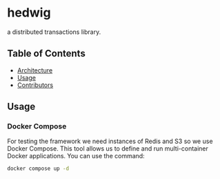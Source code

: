 # hedwig

a distributed transactions library.

## Table of Contents

- [Architecture](#architecture)
- [Usage](#usage)
- [Contributors](#contributors)

## Usage

### Docker Compose

For testing the framework we need instances of Redis and S3 so we use Docker Compose. This tool allows us to define and run multi-container Docker applications. You can use the command:

```bash
docker compose up -d
```
